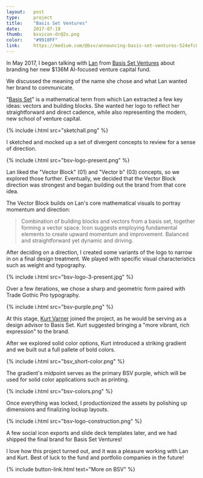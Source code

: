 ```yaml
---
layout:   post
type:     project
title:    "Basis Set Ventures"
date:     2017-07-19
thumb:    bsvicon-dr@2x.png
color:    "#9910FF"
link:     https://medium.com/@bsv/announcing-basis-set-ventures-524efc85e7b9
---
```


In May 2017, I began talking with [Lan](https://www.linkedin.com/in/xuezhao-lan-50aa1a1/) from [Basis Set Ventures](https://basisset.ventures/) about branding her new $136M AI-focused venture capital fund.

We discussed the meaning of the name she chose and what Lan wanted her brand to communicate.

"[Basis Set](https://en.wikipedia.org/wiki/Basis_(linear_algebra))" is a mathematical term from which Lan extracted a few key ideas: vectors and building blocks. She wanted her logo to reflect her straightforward and direct cadence, while also representing the modern, new school of venture capital.

{% include i.html src="sketchall.png" %}

I sketched and mocked up a set of divergent concepts to review for a sense of direction.

{% include i.html src="bsv-logo-present.png" %}

Lan liked the "Vector Block" (01) and "Vector b" (03) concepts, so we explored those further. Eventually, we decided that the Vector Block direction was strongest and began building out the brand from that core idea.

The Vector Block builds on Lan's core mathematical visuals to portray momentum and direction:

> Combination of building blocks and vectors from a basis set, together forming a vector space. Icon suggests employing fundamental elements to create upward momentum and improvement. Balanced and straightforward yet dynamic and driving.

After deciding on a direction, I created some variants of the logo to narrow in on a final design treatment. We played with specific visual characteristics such as weight and typography.

{% include i.html src="bsv-logo-3-present.jpg" %}

Over a few iterations, we chose a sharp and geometric form paired with Trade Gothic Pro typography.

{% include i.html src="bsv-purple.png" %}

At this stage, [Kurt Varner](https://twitter.com/kurtvarner) joined the project, as he would be serving as a design advisor to Basis Set. Kurt suggested bringing a "more vibrant, rich expression" to the brand.

After we explored solid color options, Kurt introduced a striking gradient and we built out a full pallete of bold colors.

{% include i.html src="bsv_short-color.png" %}

The gradient's midpoint serves as the primary BSV purple, which will be used for solid color applications such as printing.

{% include i.html src="bsv-colors.png" %}

Once everything was locked, I productionized the assets by polishing up dimensions and finalizing lockup layouts.

{% include i.html src="bsv-logo-construction.png" %}

A few social icon exports and slide deck templates later, and we had shipped the final brand for Basis Set Ventures!

I love how this project turned out, and it was a pleasure working with Lan and Kurt. Best of luck to the fund and portfolio companies in the future!

{% include button-link.html text="More on BSV" %}
